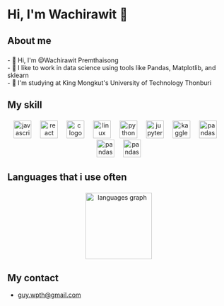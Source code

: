 <h1 align="left">Hi, I'm Wachirawit 👋</h1>

###

<h2 align="left">About me</h2>

###

<p align="left">- 👋 Hi, I'm @Wachirawit Premthaisong<br>- 🌱 I like to work in data science using tools like Pandas, Matplotlib, and sklearn<br>- 🏫 I'm studying at King Mongkut's University of Technology Thonburi</p>

###

<h2 align="left">My skill</h2>

###

<div align="center">
  <img src="https://cdn.jsdelivr.net/gh/devicons/devicon/icons/javascript/javascript-original.svg" height="40" alt="javascript logo"  />
  <img width="12" />
  <img src="https://cdn.jsdelivr.net/gh/devicons/devicon/icons/react/react-original.svg" height="40" alt="react logo"  />
  <img width="12" />
  <img src="https://cdn.jsdelivr.net/gh/devicons/devicon/icons/c/c-original.svg" height="40" alt="c logo"  />
  <img width="12" />
  <img src="https://cdn.jsdelivr.net/gh/devicons/devicon/icons/linux/linux-original.svg" height="40" alt="linux logo"  />
  <img width="12" />
  <img src="https://cdn.jsdelivr.net/gh/devicons/devicon/icons/python/python-original.svg" height="40" alt="python logo"  />
  <img width="12" />
  <img src="https://cdn.jsdelivr.net/gh/devicons/devicon/icons/jupyter/jupyter-original.svg" height="40" alt="jupyter logo"  />
  <img width="12" />
  <img src="https://cdn.jsdelivr.net/gh/devicons/devicon/icons/kaggle/kaggle-original.svg" height="40" alt="kaggle logo"  />
  <img width="12" />
  <img src="https://media.discordapp.net/attachments/1242139471307079780/1246070986928033822/1535px-Pandas_mark.png?ex=665b0d8a&is=6659bc0a&hm=6cd6496fb5b6b2f56b2d6eb1411119f4027a1b20603188867a92e9fef7037065&=&format=webp&quality=lossless&width=496&height=600" height="40" alt="pandas logo"  />
    <img width="12" />
  <img src="https://media.discordapp.net/attachments/1242139471307079780/1246071320232329306/2048px-Created_with_Matplotlib-logo.png?ex=665b0dd9&is=6659bc59&hm=50a26a59c361bb9d96018102c296ad9a435ca1de7850492dc8305a820b198d2b&=&format=webp&quality=lossless&width=662&height=662" height="40" alt="pandas logo"  />
    <img width="12" />
  <img src="https://media.discordapp.net/attachments/1242139471307079780/1246071403816423475/2560px-Scikit_learn_logo_small.png?ex=665b0ded&is=6659bc6d&hm=c360da5567bc3598c274daaab1c438ada4c977fe645d0ac3a34dccdcd5f7368e&=&format=webp&quality=lossless&width=1231&height=662" height="40" alt="pandas logo"  />
</div>

###

<h2 align="left">Languages that i use often</h2>

###

<div align="center">
  <img src="https://github-readme-stats.vercel.app/api/top-langs?username=wachawich&locale=en&hide_title=false&layout=compact&card_width=320&langs_count=5&theme=dracula&hide_border=false&order=2" height="150" alt="languages graph"  />
</div>

###

## My contact
- guy.wpth@gmail.com

###
<!--
**wachawich/wachawich** is a ✨ _special_ ✨ repository because its `README.md` (this file) appears on your GitHub profile.

Here are some ideas to get you started:

- 🔭 I’m currently working on ...
- 🌱 I’m currently learning ...
- 👯 I’m looking to collaborate on ...
- 🤔 I’m looking for help with ...
- 💬 Ask me about ...
- 📫 How to reach me: ...
- 😄 Pronouns: ...
- ⚡ Fun fact: ...
-->
